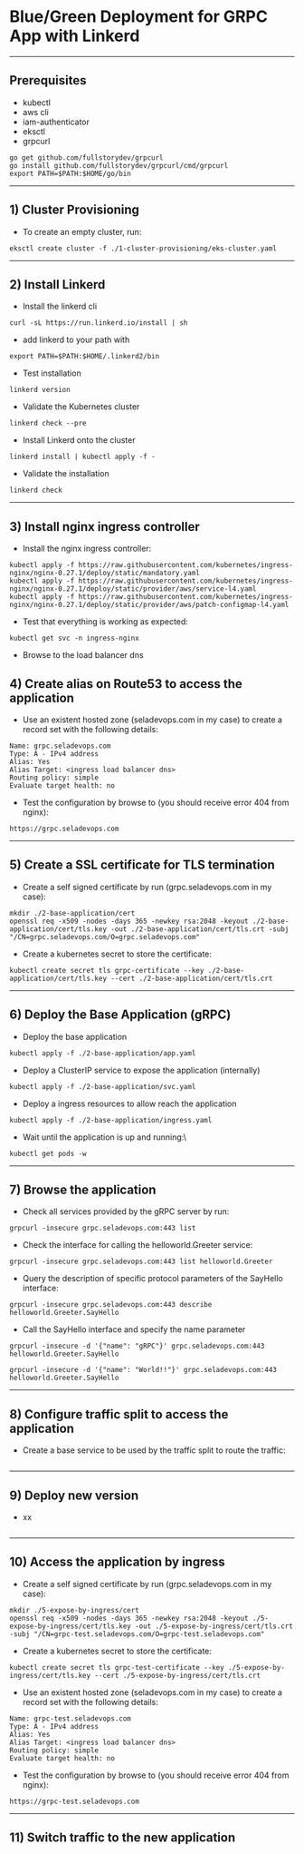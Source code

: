 # Blue/Green Deployment for GRPC App with Linkerd
---

## Prerequisites

 - kubectl
 - aws cli
 - iam-authenticator
 - eksctl
 - grpcurl
```
go get github.com/fullstorydev/grpcurl
go install github.com/fullstorydev/grpcurl/cmd/grpcurl
export PATH=$PATH:$HOME/go/bin
```

---

## 1) Cluster Provisioning

 -  To create an empty cluster, run:
```
eksctl create cluster -f ./1-cluster-provisioning/eks-cluster.yaml
```

---

## 2) Install Linkerd

 - Install the linkerd cli
```
curl -sL https://run.linkerd.io/install | sh
```

 - add linkerd to your path with
```
export PATH=$PATH:$HOME/.linkerd2/bin
```

 - Test installation
```
linkerd version
```

 - Validate the Kubernetes cluster
```
linkerd check --pre
```

 - Install Linkerd onto the cluster
```
linkerd install | kubectl apply -f -
```

 - Validate the installation
```
linkerd check
```

---

## 3) Install nginx ingress controller

 - Install the nginx ingress controller:
```
kubectl apply -f https://raw.githubusercontent.com/kubernetes/ingress-nginx/nginx-0.27.1/deploy/static/mandatory.yaml
kubectl apply -f https://raw.githubusercontent.com/kubernetes/ingress-nginx/nginx-0.27.1/deploy/static/provider/aws/service-l4.yaml
kubectl apply -f https://raw.githubusercontent.com/kubernetes/ingress-nginx/nginx-0.27.1/deploy/static/provider/aws/patch-configmap-l4.yaml
```

 - Test that everything is working as expected:
```
kubectl get svc -n ingress-nginx
```

 - Browse to the load balancer dns


## 4) Create alias on Route53 to access the application

 - Use an existent hosted zone (seladevops.com in my case) to create a record set with the following details:
```
Name: grpc.seladevops.com
Type: A - IPv4 address
Alias: Yes
Alias Target: <ingress load balancer dns>
Routing policy: simple
Evaluate target health: no
```

 - Test the configuration by browse to (you should receive error 404 from nginx):
```
https://grpc.seladevops.com
```

---

## 5) Create a SSL certificate for TLS termination

 - Create a self signed certificate by run (grpc.seladevops.com in my case):
```
mkdir ./2-base-application/cert
openssl req -x509 -nodes -days 365 -newkey rsa:2048 -keyout ./2-base-application/cert/tls.key -out ./2-base-application/cert/tls.crt -subj "/CN=grpc.seladevops.com/O=grpc.seladevops.com"
```

 - Create a kubernetes secret to store the certificate:
```
kubectl create secret tls grpc-certificate --key ./2-base-application/cert/tls.key --cert ./2-base-application/cert/tls.crt
```
 
---

## 6) Deploy the Base Application (gRPC)

 - Deploy the base application
```
kubectl apply -f ./2-base-application/app.yaml
```

 - Deploy a ClusterIP service to expose the application (internally)
```
kubectl apply -f ./2-base-application/svc.yaml
```

 - Deploy a ingress resources to allow reach the application
```
kubectl apply -f ./2-base-application/ingress.yaml
```

 - Wait until the application is up and running:\
```
kubectl get pods -w
```

---

## 7) Browse the application

 - Check all services provided by the gRPC server by run:
```
grpcurl -insecure grpc.seladevops.com:443 list
```

 - Check the interface for calling the helloworld.Greeter service:
```
grpcurl -insecure grpc.seladevops.com:443 list helloworld.Greeter
```

 - Query the description of specific protocol parameters of the SayHello interface:
```
grpcurl -insecure grpc.seladevops.com:443 describe helloworld.Greeter.SayHello
```

 - Call the SayHello interface and specify the name parameter
```
grpcurl -insecure -d '{"name": "gRPC"}' grpc.seladevops.com:443 helloworld.Greeter.SayHello
```
```
grpcurl -insecure -d '{"name": "World!!"}' grpc.seladevops.com:443 helloworld.Greeter.SayHello
```

---

## 8) Configure traffic split to access the application

 - Create a base service to be used by the traffic split to route the traffic:
```
```

---

## 9) Deploy new version

 - xx
```
```

---

## 10) Access the application by ingress

 - Create a self signed certificate by run (grpc.seladevops.com in my case):
```
mkdir ./5-expose-by-ingress/cert
openssl req -x509 -nodes -days 365 -newkey rsa:2048 -keyout ./5-expose-by-ingress/cert/tls.key -out ./5-expose-by-ingress/cert/tls.crt -subj "/CN=grpc-test.seladevops.com/O=grpc-test.seladevops.com"
```

 - Create a kubernetes secret to store the certificate:
```
kubectl create secret tls grpc-test-certificate --key ./5-expose-by-ingress/cert/tls.key --cert ./5-expose-by-ingress/cert/tls.crt
```

 - Use an existent hosted zone (seladevops.com in my case) to create a record set with the following details:
```
Name: grpc-test.seladevops.com
Type: A - IPv4 address
Alias: Yes
Alias Target: <ingress load balancer dns>
Routing policy: simple
Evaluate target health: no
```

 - Test the configuration by browse to (you should receive error 404 from nginx):
```
https://grpc-test.seladevops.com
```

---

## 11) Switch traffic to the new application



